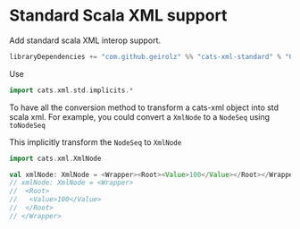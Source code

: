 # Standard Scala XML support

Add standard scala XML interop support.

```sbt
libraryDependencies += "com.github.geirolz" %% "cats-xml-standard" % "0.0.11"
```

Use
```scala
import cats.xml.std.implicits.*
```

To have all the conversion method to transform a cats-xml object into std scala xml.
For example, you could convert a `XmlNode` to a `NodeSeq` using `toNodeSeq`

This implicitly transform the `NodeSeq` to `XmlNode`

```scala
import cats.xml.XmlNode

val xmlNode: XmlNode = <Wrapper><Root><Value>100</Value></Root></Wrapper>
// xmlNode: XmlNode = <Wrapper>
//  <Root>
//   <Value>100</Value>
//  </Root>
// </Wrapper>
```
